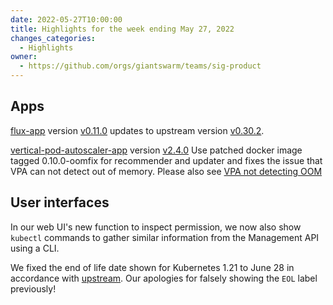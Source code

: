 ```yaml
---
date: 2022-05-27T10:00:00
title: Highlights for the week ending May 27, 2022
changes_categories:
  - Highlights
owner:
  - https://github.com/orgs/giantswarm/teams/sig-product
---
```


## Apps
[flux-app](https://github.com/giantswarm/flux-app/) version [v0.11.0](https://github.com/giantswarm/flux-app/blob/master/CHANGELOG.md#0110---2022-05-26) updates to upstream version [v0.30.2](https://github.com/fluxcd/flux2/releases/tag/v0.30.2).

[vertical-pod-autoscaler-app](https://github.com/giantswarm/vertical-pod-autoscaler-app) version [v2.4.0](https://github.com/giantswarm/vertical-pod-autoscaler-app/blob/master/CHANGELOG.md#240---2022-05-24) Use patched docker image tagged 0.10.0-oomfix for recommender and updater and fixes the issue that VPA can not detect out of memory. Please also see [VPA not detecting OOM](https://github.com/giantswarm/roadmap/issues/923)

## User interfaces

In our web UI's new function to inspect permission, we now also show `kubectl` commands to gather similar information from the Management API using a CLI.

We fixed the end of life date shown for Kubernetes 1.21 to June 28 in accordance with [upstream](https://kubernetes.io/releases/patch-releases/#1-21). Our apologies for falsely showing the `EOL` label previously!



